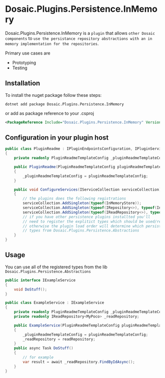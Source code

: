# Dosaic.Plugins.Persistence.InMemory



Dosaic.Plugins.Persistence.InMemory is a `plugin` that allows `other Dosaic components`
to `use the persistance repository abstractions with an in memory implementation for the repositories`.

Primary use cases are

* Prototyping
* Testing

## Installation

To install the nuget package follow these steps:

```shell
dotnet add package Dosaic.Plugins.Persistence.InMemory
```
or add as package reference to your .csproj

```xml
<PackageReference Include="Dosaic.Plugins.Persistence.InMemory" Version="" />
```

## Configuration in your plugin host

```csharp
public class PluginReadme : IPluginEndpointsConfiguration, IPluginServiceConfiguration, IPluginApplicationConfiguration, IPluginControllerConfiguration, IPluginHealthChecksConfiguration
{
    private readonly PluginReadmeTemplateConfig _pluginReadmeTemplateConfig;

    public PluginReadme(PluginReadmeTemplateConfig pluginReadmeTemplateConfig)
    {
        _pluginReadmeTemplateConfig = pluginReadmeTemplateConfig;
    }

    public void ConfigureServices(IServiceCollection serviceCollection)
    {
        // the plugins does the following registrations
        serviceCollection.AddSingleton(typeof(InMemoryStore));
        serviceCollection.AddSingleton(typeof(IRepository<>), typeof(InMemoryRepository<>));
        serviceCollection.AddSingleton(typeof(IReadRepository<>), typeof(InMemoryRepository<>));
        // if you have other persistence plugins installted you'll
        // need to register the explitict types which should be used/registered with this plugin
        // otherwise the plugin load order will determine which persistence plugin will be used as a default for all
        // types from Dosaic.Plugins.Persistence.Abstractions
    }
}
```

## Usage

You can use all of the registered types from the lib `Dosaic.Plugins.Persistence.Abstractions`

```csharp
public interface IExampleService
{
    void DoStuff();
}

public class ExampleService : IExampleService
{
    private readonly PluginReadmeTemplateConfig _pluginReadmeTemplateConfig;
    private readonly IReadRepository<MyPoco> _readRepository;

    public ExampleService(PluginReadmeTemplateConfig pluginReadmeTemplateConfig, IReadRepository<MyPoco> readRepository)
    {
        _pluginReadmeTemplateConfig = pluginReadmeTemplateConfig;
        _readRepository = readRepository;
    }
    public async Task DoStuff()
    {
        // for example
        var result = await _readRepository.FindByIdAsync();
    }
}
```

